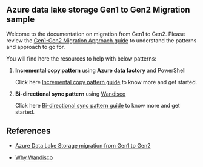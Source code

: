 ## Azure data lake storage Gen1 to Gen2 Migration sample

Welcome to the documentation on migration from Gen1 to Gen2. Please review the [Gen1-Gen2 Migration Approach guide](https://docs.microsoft.com/en-us/azure/storage/blobs/data-lake-storage-migrate-gen1-to-gen2) to understand the patterns and approach to go for.

You will find here the resources to help with below patterns:

1. **Incremental copy pattern** using **Azure data factory** and PowerShell

   Click here [Incremental copy pattern guide](https://github.com/rukmani-msft/adlsgen1togen2migrationsamples/blob/master/src/Incremental/README.md) to know more and get started.

2. **Bi-directional sync pattern** using [Wandisco](https://docs.wandisco.com/bigdata/wdfusion/adls/)

   Click here [Bi-directional sync pattern guide](https://github.com/rukmani-msft/adlsgen1togen2migrationsamples/tree/master/src/Bi-directional) to know more and get started.

## References

* [Azure Data Lake Storage migration from Gen1 to Gen2 ](https://docs.microsoft.com/en-us/azure/storage/blobs/data-lake-storage-migrate-gen1-to-gen2)

* [Why Wandisco](https://docs.wandisco.com/bigdata/wdfusion/adls/)

